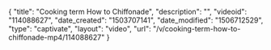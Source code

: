 {
    "title": "Cooking term How to Chiffonade",
    "description": "",
    "videoid": "114088627",
    "date_created": "1503707141",
    "date_modified": "1506712529",
    "type": "captivate",
    "layout": "video",
    "url": "\/v\/cooking-term-how-to-chiffonade-mp4\/114088627"
}